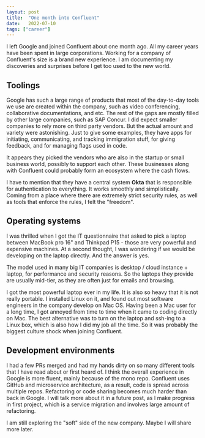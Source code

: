 ```yaml
---
layout: post
title:  "One month into Confluent"
date:   2022-07-10
tags: ["career"]
---
```


I left Google and joined Confluent about one month ago. All my career years have been spent in large corporations. Working for a company of Confluent's size is a brand new experience. I am documenting my discoveries and surprises before I get too used to the new world.

## Toolings
Google has such a large range of products that most of the day-to-day tools we use are created within the company, such as video conferencing, collaborative documentations, and etc. The rest of the gaps are mostly filled by other large companies, such as SAP Concur. I did expect smaller companies to rely more on third party vendors. But the actual amount and variety were astonishing. Just to give some examples, they have apps for initiating, communicating, and tracking immigration stuff, for giving feedback, and for managing flags used in code.

It appears they picked the vendors who are also in the startup or small business world, possibly to support each other. These businesses along with Confluent could probably form an ecosystem where the cash flows.

I have to mention that they have a central system <b>Okta</b> that is responsible for authentication to everything. It works smoothly and simplistically. Coming from a place where there are extremely strict security rules, as well as tools that enforce the rules, I felt the "freedom".

## Operating systems
I was thrilled when I got the IT questionnaire that asked to pick a laptop between MacBook pro 16" and Thinkpad P15 - those are very powerful and expensive machines. At a second thought, I was wondering if we would be developing on the laptop directly. And the answer is yes.

The model used in many big IT companies is desktop / cloud instance + laptop, for performance and security reasons. So the laptops they provide are usually mid-tier, as they are often just for emails and browsing.

I got the most powerful laptop ever in my life. It is also so heavy that it is not really portable. I installed Linux on it, and found out most software engineers in the company develop on Mac OS. Having been a Mac user for a long time, I got annoyed from time to time when it came to coding directly on Mac. The best alternative was to turn on the laptop and ssh-ing to a Linux box, which is also how I did my job all the time. So it was probably the biggest culture shock when joining Confluent.

## Development environments
I had a few PRs merged and had my hands dirty on so many different tools that I have read about or first heard of. I think the overall experience in Google is more fluent, mainly because of the mono repo. Confluent uses GitHub and microservice architecture, as a result, code is spread across multiple repos. Refactoring or code sharing becomes much harder than back in Google. I will talk more about it in a future post, as I make progress in first project, which is a service migration and involves large amount of refactoring.

I am still exploring the "soft" side of the new company. Maybe I will share more later.
